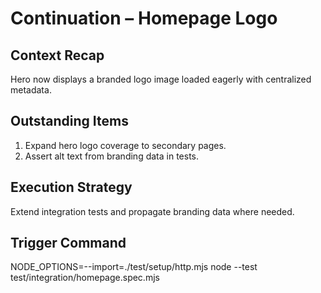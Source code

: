 # Continuation – Homepage Logo

## Context Recap

Hero now displays a branded logo image loaded eagerly with centralized metadata.

## Outstanding Items

1. Expand hero logo coverage to secondary pages.
2. Assert alt text from branding data in tests.

## Execution Strategy

Extend integration tests and propagate branding data where needed.

## Trigger Command

NODE_OPTIONS=--import=./test/setup/http.mjs node --test test/integration/homepage.spec.mjs
